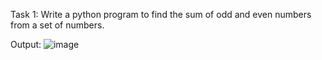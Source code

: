 Task 1: Write a python program to find the sum of odd and even numbers from a set of numbers.

Output: ![image](https://github.com/user-attachments/assets/bbeac300-ebcf-4eff-b634-da30eb665936)
